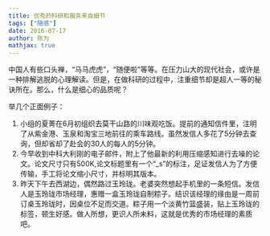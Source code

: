 ```yaml
---
title: 优秀的科研和服务来自细节
tags: ["随感"]
date: 2016-07-17
author: 陈为
mathjax: true
---
```


中国人有些口头禅，“马马虎虎”，“随便啦”等等。在压力山大的现代社会，或许是一种排解逃脱的心理解读。但是，在做科研的过程中，注重细节却是超人一等的秘诀所在。那么，什么是细心的品质呢？

举几个正面例子：

1. 小组的夏菁在6月初组织去莫干山路的川味观吃饭。提前的通知信件里，注明了从紫金港、玉泉和淘宝三地前往的乘车路线。虽然发信人多花了5分钟去查询，但却省却了赴会的30人的每人的5分钟。
2. 今早收到中科大利刚的电子邮件，附上了他最新的利用压缩感知进行去噪的论文。论文尺寸只有500K,论文标题里有一个“_s”的标注，足证发信人为了方便传输，手工将论文缩小尺寸，并标明其版本。
3. 昨天下午去西湖边，偶然路过玉玲珑。老婆突然想起手机里的一条短信。发信人是玉玲珑市场经理，惠赠一盒玉玲珑自制粽子。结识该经理的缘由是一周前订桌玉玲珑时，因桌位不足而交道。粽子用一个淡黄竹篮盛装，贴上玉玲珑的标签，顿生好感。做人所想，更识人所未料，这就是优秀的市场经理的素质吧。